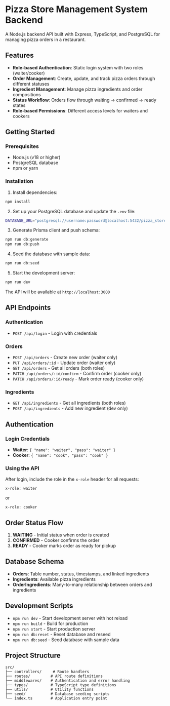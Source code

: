 # Pizza Store Management System Backend

A Node.js backend API built with Express, TypeScript, and PostgreSQL for managing pizza orders in a restaurant.

## Features

- **Role-based Authentication**: Static login system with two roles (waiter/cooker)
- **Order Management**: Create, update, and track pizza orders through different statuses
- **Ingredient Management**: Manage pizza ingredients and order compositions
- **Status Workflow**: Orders flow through waiting → confirmed → ready states
- **Role-based Permissions**: Different access levels for waiters and cookers

## Getting Started

### Prerequisites

- Node.js (v18 or higher)
- PostgreSQL database
- npm or yarn

### Installation

1. Install dependencies:
```bash
npm install
```

2. Set up your PostgreSQL database and update the `.env` file:
```bash
DATABASE_URL="postgresql://username:password@localhost:5432/pizza_store?schema=public"
```

3. Generate Prisma client and push schema:
```bash
npm run db:generate
npm run db:push
```

4. Seed the database with sample data:
```bash
npm run db:seed
```

5. Start the development server:
```bash
npm run dev
```

The API will be available at `http://localhost:3000`

## API Endpoints

### Authentication
- `POST /api/login` - Login with credentials

### Orders
- `POST /api/orders` - Create new order (waiter only)
- `PUT /api/orders/:id` - Update order (waiter only)
- `GET /api/orders` - Get all orders (both roles)
- `PATCH /api/orders/:id/confirm` - Confirm order (cooker only)
- `PATCH /api/orders/:id/ready` - Mark order ready (cooker only)

### Ingredients
- `GET /api/ingredients` - Get all ingredients (both roles)
- `POST /api/ingredients` - Add new ingredient (dev only)

## Authentication

### Login Credentials
- **Waiter**: `{ "name": "waiter", "pass": "waiter" }`
- **Cooker**: `{ "name": "cook", "pass": "cook" }`

### Using the API
After login, include the role in the `x-role` header for all requests:
```
x-role: waiter
```
or
```
x-role: cooker
```

## Order Status Flow

1. **WAITING** - Initial status when order is created
2. **CONFIRMED** - Cooker confirms the order
3. **READY** - Cooker marks order as ready for pickup

## Database Schema

- **Orders**: Table number, status, timestamps, and linked ingredients
- **Ingredients**: Available pizza ingredients
- **OrderIngredients**: Many-to-many relationship between orders and ingredients

## Development Scripts

- `npm run dev` - Start development server with hot reload
- `npm run build` - Build for production
- `npm run start` - Start production server
- `npm run db:reset` - Reset database and reseed
- `npm run db:seed` - Seed database with sample data

## Project Structure

```
src/
├── controllers/     # Route handlers
├── routes/         # API route definitions
├── middlewares/    # Authentication and error handling
├── types/          # TypeScript type definitions
├── utils/          # Utility functions
├── seed/           # Database seeding scripts
└── index.ts        # Application entry point
```